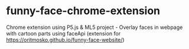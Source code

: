 # funny-face-chrome-extension
Chrome extension using P5.js &amp; ML5 project - Overlay faces in webpage with cartoon parts using faceApi (extension for https://oritmosko.github.io/funny-face-website/)
